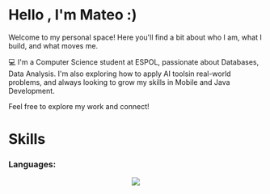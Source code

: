# Hello , I'm Mateo :)
Welcome to my personal space! Here you'll find a bit about who I am, what I build, and what moves me.

💻 I'm a Computer Science student at ESPOL, passionate about Databases, Data Analysis. I'm also exploring how to apply AI toolsin real-world problems, and always looking to grow my skills in Mobile and Java Development.

Feel free to explore my work and connect!

# Skills 
### Languages: 
<p align="center">
  <img src="https://cdn.jsdelivr.net/npm/python@0.0.4/lib/python.min.js"
<p/>
